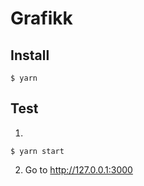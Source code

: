 # Grafikk

## Install
```
$ yarn 
```

## Test
1. 
```
$ yarn start
```
2. Go to http://127.0.0.1:3000
